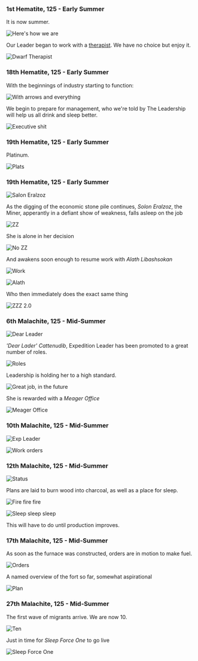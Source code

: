 ### 1st Hematite, 125 - Early Summer

It is now summer.

![Here's how we are](http://f.cl.ly/items/0R2r1S1P1k320c1i453e/Image%202014-07-29%20at%203.01.42%20AM.png)

Our Leader began to work with a [therapist](http://www.bay12forums.com/smf/index.php?topic=128960.msg5519025#msg5519025).
We have no choice but enjoy it.

![Dwarf Therapist](http://pixxx.wtf.cat/image/401E471Q0s2m/Image%202014-07-29%20at%203.04.06%20AM.png)

### 18th Hematite, 125 - Early Summer

With the beginnings of industry starting to function:

![With arrows and everything](http://pixxx.wtf.cat/image/0Z0m3Z2Z302S/2014-07-29%20at%203.28%20AM.png)

We begin to prepare for management, who we're told by The Leadership will help us all drink and sleep better.

![Executive shit](http://pixxx.wtf.cat/image/0R0E2Q2m3J46/download/Image%202014-07-29%20at%203.26.55%20AM.png)

### 19th Hematite, 125 - Early Summer

Platinum.

![Plats](http://pixxx.wtf.cat/image/1k0B0o12230i/Image%202014-07-29%20at%203.34.12%20AM.png)

### 19th Hematite, 125 - Early Summer

![Salon Eralzoz](http://pixxx.wtf.cat/image/1X1c46470M3W/Image%202014-07-29%20at%203.44.01%20AM.png)

As the digging of the economic stone pile continues, *Solon Eralzoz*, the Miner, apperantly in a defiant show of weakness,
falls asleep on the job

![ZZ](http://pixxx.wtf.cat/image/021n3e0j2E25/Image%202014-07-29%20at%203.40.15%20AM.png)

She is alone in her decision

![No ZZ](http://pixxx.wtf.cat/image/3b1p0A3B2X17/Image%202014-07-29%20at%203.42.53%20AM.png)

And awakens soon enough to resume work with *Alath Libashsokan*

![Work](http://pixxx.wtf.cat/image/3f2y1V332F1s/Image%202014-07-29%20at%203.45.14%20AM.png)

![Alath](http://pixxx.wtf.cat/image/3m293y0m1C34/Image%202014-07-29%20at%203.46.51%20AM.png)

Who then immediately does the exact same thing

![ZZZ 2.0](http://pixxx.wtf.cat/image/1a3y1L0g3k3o/Image%202014-07-29%20at%203.47.35%20AM.png)

### 6th Malachite, 125 - Mid-Summer

![Dear Leader](http://pixxx.wtf.cat/image/3z3m1f1K2I38/Image%202014-07-29%20at%203.55.13%20AM.png)

*'Dear Lader' Cattenudib*, Expedition Leader has been promoted to a great number of roles.

![Roles](http://f.cl.ly/items/280c010j0i3p2I330I20/Image%202014-07-29%20at%203.52.56%20AM.png)

Leadership is holding her to a high standard.

![Great job, in the future](http://f.cl.ly/items/3z2T1L3n0Z0S0Z1n3B3r/Image%202014-07-29%20at%203.53.13%20AM.png)

She is rewarded with a *Meager Office*

![Meager Office](http://pixxx.wtf.cat/image/3y0P1c002X0g/Image%202014-07-29%20at%203.52.18%20AM.png)

### 10th Malachite, 125 - Mid-Summer

![Exp Leader](http://pixxx.wtf.cat/image/171B2x2y3u0T/Image%202014-07-29%20at%204.02.19%20AM.png)

![Work orders](http://pixxx.wtf.cat/image/1l3P2B3d1C27/Image%202014-07-29%20at%204.04.28%20AM.png)

### 12th Malachite, 125 - Mid-Summer

![Status](http://pixxx.wtf.cat/image/1L2a2G1w0m0L/Image%202014-07-29%20at%204.05.32%20AM.png)

Plans are laid to burn wood into charcoal, as well as a place for sleep.

![Fire fire fire](http://pixxx.wtf.cat/image/0P2A2H0U1s0X/Image%202014-07-30%20at%203.08.53%20AM.png)

![Sleep sleep sleep](http://pixxx.wtf.cat/image/3f301O2q3N0v/Image%202014-07-30%20at%203.10.06%20AM.png)

This will have to do until production improves.

### 17th Malachite, 125 - Mid-Summer

As soon as the furnace was constructed, orders are in motion to make fuel.

![Orders](http://pixxx.wtf.cat/image/2g1f3S1n2A2D/Image%202014-07-30%20at%203.13.43%20AM.png)

A named overview of the fort so far, somewhat aspirational

![Plan](http://pixxx.wtf.cat/image/0H2m3i0h2T40/Image%202014-07-30%20at%203.17.44%20AM.png)

### 27th Malachite, 125 - Mid-Summer

The first wave of migrants arrive. We are now 10.

![Ten](http://pixxx.wtf.cat/image/1h0H0y0f0m1k/Image%202014-07-30%20at%203.21.45%20AM.png)

Just in time for *Sleep Force One* to go live

![Sleep Force One](http://pixxx.wtf.cat/image/3X1F3g33403t/Image%202014-07-30%20at%203.23.01%20AM.png)
